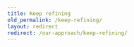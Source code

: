```yaml
---
title: Keep refining
old_permalink: /keep-refining/
layout: redirect
redirect: /our-approach/keep-refining/
---
```

